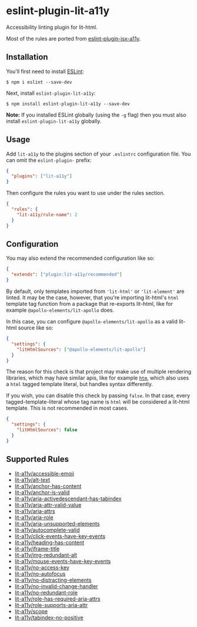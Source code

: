 # eslint-plugin-lit-a11y

Accessibility linting plugin for lit-html.

Most of the rules are ported from [eslint-plugin-jsx-a11y](https://github.com/jsx-eslint/eslint-plugin-jsx-a11y).

## Installation

You'll first need to install [ESLint](http://eslint.org):

```
$ npm i eslint --save-dev
```

Next, install `eslint-plugin-lit-a11y`:

```
$ npm install eslint-plugin-lit-a11y --save-dev
```

**Note:** If you installed ESLint globally (using the `-g` flag) then you must also install `eslint-plugin-lit-a11y` globally.

## Usage

Add `lit-a11y` to the plugins section of your `.eslintrc` configuration file. You can omit the `eslint-plugin-` prefix:

```json
{
  "plugins": ["lit-a11y"]
}
```

Then configure the rules you want to use under the rules section.

```json
{
  "rules": {
    "lit-a11y/rule-name": 2
  }
}
```

## Configuration

You may also extend the recommended configuration like so:

```json
{
  "extends": ["plugin:lit-a11y/recommended"]
}
```

By default, only templates imported from `'lit-html'` or `'lit-element'` are linted. It may be the case, however, that you're importing lit-html's `html` template tag function from a package that re-exports lit-html, like for example `@apollo-elements/lit-apollo` does.

In this case, you can configure `@apollo-elements/lit-apollo` as a valid lit-html source like so:

```json
{
  "settings": {
    "litHtmlSources": ["@apollo-elements/lit-apollo"]
  }
}
```

The reason for this check is that project may make use of multiple rendering libraries, which may have similar apis, like for example [`htm`](https://github.com/developit/htm), which also uses a `html` tagged template literal, but handles syntax differently.

If you wish, you can disable this check by passing `false`. In that case, every tagged-template-literal whose tag name is `html` will be considered a lit-html template. This is not recommended in most cases.

```json
{
  "settings": {
    "litHtmlSources": false
  }
}
```

## Supported Rules

- [lit-a11y/accessible-emoji](./docs/rules/accessible-emoji.md)
- [lit-a11y/alt-text](./docs/rules/alt-text.md)
- [lit-a11y/anchor-has-content](./docs/rules/anchor-has-content.md)
- [lit-a11y/anchor-is-valid](./docs/rules/anchor-is-valid.md)
- [lit-a11y/aria-activedescendant-has-tabindex](./docs/rules/aria-activedescendant-has-tabindex.md)
- [lit-a11y/aria-attr-valid-value](./docs/rules/aria-attr-valid-value.md)
- [lit-a11y/aria-attrs](./docs/rules/aria-attrs.md)
- [lit-a11y/aria-role](./docs/rules/aria-role.md)
- [lit-a11y/aria-unsupported-elements](./docs/rules/aria-unsupported-elements.md)
- [lit-a11y/autocomplete-valid](./docs/rules/autocomplete-valid.md)
- [lit-a11y/click-events-have-key-events](./docs/rules/click-events-have-key-events.md)
- [lit-a11y/heading-has-content](./docs/rules/heading-has-content.md)
- [lit-a11y/iframe-title](./docs/rules/iframe-title.md)
- [lit-a11y/img-redundant-alt](./docs/rules/img-redundant-alt.md)
- [lit-a11y/mouse-events-have-key-events](./docs/rules/mouse-events-have-key-events.md)
- [lit-a11y/no-access-key](./docs/rules/no-access-key.md)
- [lit-a11y/no-autofocus](./docs/rules/no-autofocus.md)
- [lit-a11y/no-distracting-elements](./docs/rules/no-distracting-elements.md)
- [lit-a11y/no-invalid-change-handler](./docs/rules/no-invalid-change-handler.md)
- [lit-a11y/no-redundant-role](./docs/rules/no-redundant-role.md)
- [lit-a11y/role-has-required-aria-attrs](./docs/rules/role-has-required-aria-attrs.md)
- [lit-a11y/role-supports-aria-attr](./docs/rules/role-supports-aria-attr.md)
- [lit-a11y/scope](./docs/rules/scope.md)
- [lit-a11y/tabindex-no-positive](./docs/rules/tabindex-no-positive.md)
